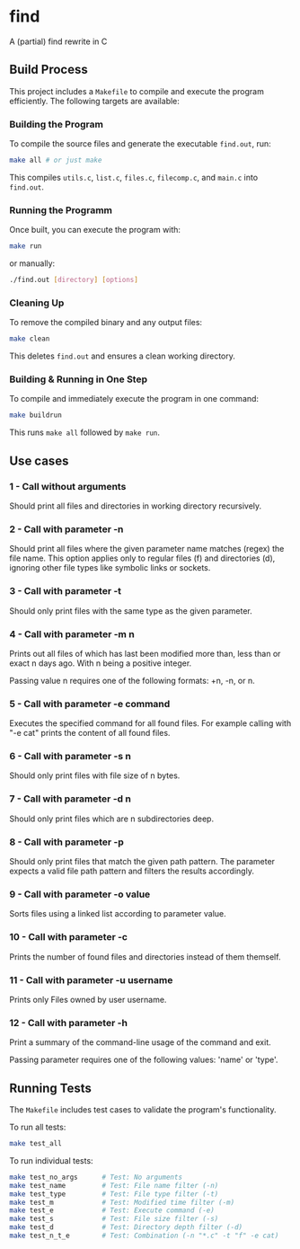 # find
A (partial) find rewrite in C

## Build Process

This project includes a `Makefile` to compile and execute the program efficiently. The following targets are available:

### Building the Program
To compile the source files and generate the executable `find.out`, run:

```bash
make all # or just make
```
This compiles `utils.c`, `list.c`, `files.c`, `filecomp.c`, and `main.c` into `find.out`.

### Running the Programm
Once built, you can execute the program with:
```bash
make run
```

or manually:
```bash
./find.out [directory] [options]
```

### Cleaning Up
To remove the compiled binary and any output files:
```bash
make clean
```
This deletes `find.out` and ensures a clean working directory.

### Building & Running in One Step
To compile and immediately execute the program in one command:
```bash
make buildrun
```
This runs `make all` followed by `make run`.

## Use cases
### 1 - Call without arguments  
Should print all files and directories in working directory recursively.

### 2 - Call with parameter -n
Should print all files where the given parameter name matches (regex) the file name. This option applies only to regular files (f) and directories (d), ignoring other file types like symbolic links or sockets.

### 3 - Call with parameter -t
Should only print files with the same type as the given parameter.

### 4 - Call with parameter -m n
Prints out all files of which has last been modified more than, less than or exact n days ago. With n being a positive integer.

Passing value n requires one of the following formats: +n, -n, or n.

### 5 - Call with parameter -e command
Executes the specified command for all found files. For example calling with "-e cat" prints the content of all found files. 

### 6 - Call with parameter -s n
Should only print files with file size of n bytes.

### 7 - Call with parameter -d n
Should only print files which are n subdirectories deep.

### 8 - Call with parameter -p
Should only print files that match the given path pattern. The parameter expects a valid file path pattern and filters the results accordingly.

### 9 - Call with parameter -o value
Sorts files using a linked list according to parameter value.

### 10 - Call with parameter -c
Prints the number of found files and directories instead of them themself.

### 11 - Call with parameter -u username
Prints only Files owned by user username.

### 12 - Call with parameter -h
Print a summary of the command-line usage of the command and exit.


Passing parameter requires one of the following values: 'name' or 'type'.

## Running Tests

The `Makefile` includes test cases to validate the program's functionality. 

To run all tests:

```bash
make test_all
```
To run individual tests:
```bash
make test_no_args      # Test: No arguments
make test_name         # Test: File name filter (-n)
make test_type         # Test: File type filter (-t)
make test_m            # Test: Modified time filter (-m)
make test_e            # Test: Execute command (-e)
make test_s            # Test: File size filter (-s)
make test_d            # Test: Directory depth filter (-d)
make test_n_t_e        # Test: Combination (-n "*.c" -t "f" -e cat)
```
